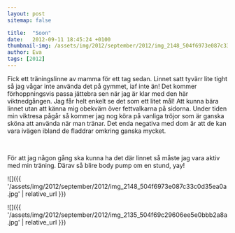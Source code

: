 ```yaml
---
layout: post
sitemap: false

title:  "Soon"
date:   2012-09-11 18:45:24 +0100
thumbnail-img: /assets/img/2012/september/2012/img_2148_504f6973e087c33c0d35ea0a.jpg
author: Eva
tags: [2012]
---
```


Fick ett träningslinne av mamma för ett tag sedan. Linnet satt tyvärr lite tight så jag vågar inte använda det på gymmet, iaf inte än! Det kommer förhoppningsvis passa jättebra sen när jag är klar med den här viktnedgången. Jag får helt enkelt se det som ett litet mål! Att kunna bära linnet utan att känna mig obekväm över fettvalkarna på sidorna. Under tiden min viktresa pågår så kommer jag nog köra på vanliga tröjor som är ganska sköna att använda när man tränar. Det enda negativa med dom är att de kan vara ivägen ibland de fladdrar omkring ganska mycket.  










 




För att jag någon gång ska kunna ha det där linnet så måste jag vara aktiv med min träning. Därav så blire body pump om en stund, yay!

![]({{ '/assets/img/2012/september/2012/img_2148_504f6973e087c33c0d35ea0a.jpg'  | relative_url }})

![]({{ '/assets/img/2012/september/2012/img_2135_504f69c29606ee5e0bbb2a8a.jpg'  | relative_url }})

